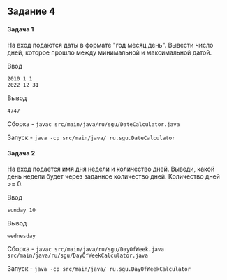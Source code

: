 ## Задание 4
#### Задача 1
На вход подаются даты в формате "год месяц день". Вывести число дней, которое прошло между минимальной и максимальной датой.

Ввод
```
2010 1 1
2022 12 31
```

Вывод
```
4747
```


Сборка - `javac src/main/java/ru/sgu/DateCalculator.java`


Запуск - `java -cp src/main/java/ ru.sgu.DateCalculator`


#### Задача 2
На вход подается имя дня недели и количество дней. Выведи, какой день недели будет через заданное количество дней. Количество дней >= 0.

Ввод
```
sunday 10
```

Вывод
```
wednesday
```

Сборка - `javac src/main/java/ru/sgu/DayOfWeek.java src/main/java/ru/sgu/DayOfWeekCalculator.java`

Запуск - `java -cp src/main/java/ ru.sgu.DayOfWeekCalculator`
